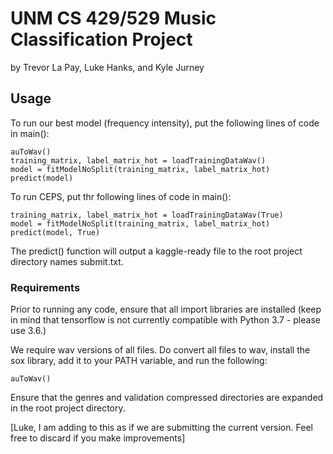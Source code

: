 # UNM CS 429/529 Music Classification Project

by Trevor La Pay, Luke Hanks, and Kyle Jurney

## Usage

To run our best model (frequency intensity), put the following lines of code in main():

    auToWav()
    training_matrix, label_matrix_hot = loadTrainingDataWav()
    model = fitModelNoSplit(training_matrix, label_matrix_hot)
    predict(model)
    
To run CEPS, put thr following lines of code in main():

    training_matrix, label_matrix_hot = loadTrainingDataWav(True)
    model = fitModelNoSplit(training_matrix, label_matrix_hot)
    predict(model, True) 

The predict() function will output a kaggle-ready file to the root project directory names submit.txt.

### Requirements

Prior to running any code, ensure that all import libraries are installed (keep in mind that 
tensorflow is not currently compatible with Python 3.7 - please use 3.6.)

We require wav versions of all files. Do convert all files to wav, install the sox library, add it to your
PATH variable, and run the following:

    auToWav()
    
Ensure that the genres and validation compressed directories are expanded in the root project directory.

[Luke, I am adding to this as if we are submitting the current version. 
Feel free to discard if you make improvements]



